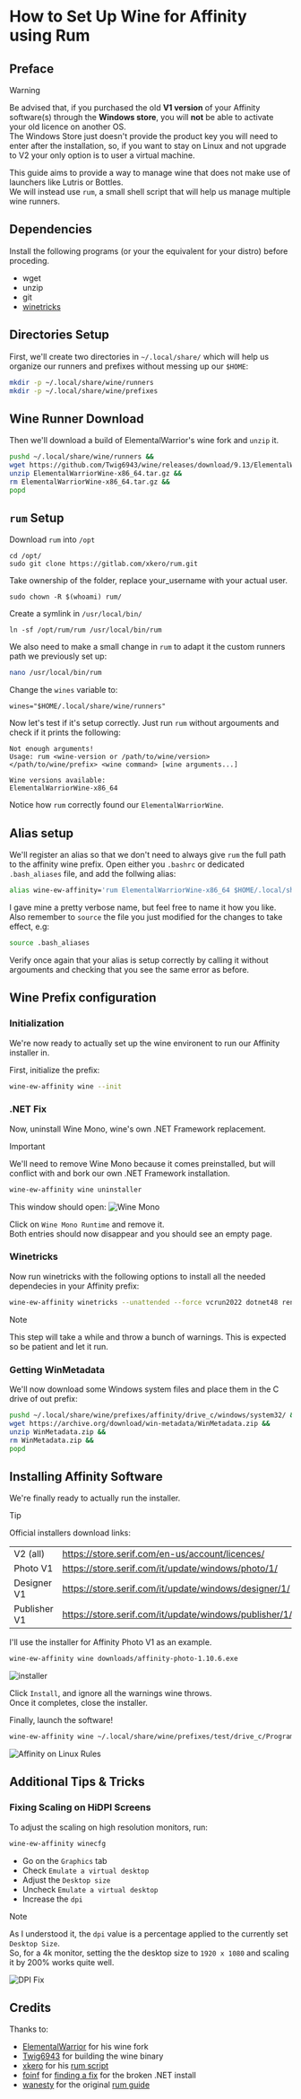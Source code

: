 # How to Set Up Wine for Affinity using Rum

## Preface

> [!WARNING]
> Be advised that, if you purchased the old **V1 version** of your Affinity software(s) through the **Windows store**, you will **not** be able to activate your old licence on another OS.  
> The Windows Store just doesn't provide the product key you will need to enter after the installation, so, if you want to stay on Linux and not upgrade to V2 your only option is to user a virtual machine.  

This guide aims to provide a way to manage wine that does not make use of launchers like Lutris or Bottles.  
We will instead use `rum`, a small shell script that will help us manage multiple wine runners.

## Dependencies
Install the following programs (or your the equivalent for your distro) before proceding. 
- wget
- unzip
- git
- [winetricks](https://github.com/Winetricks/winetricks)

## Directories Setup

First, we'll create two directories in `~/.local/share/` which will help us organize our runners and prefixes without messing up our `$HOME`:

```bash
mkdir -p ~/.local/share/wine/runners
mkdir -p ~/.local/share/wine/prefixes
```

## Wine Runner Download

Then we'll download a build of ElementalWarrior's wine fork and `unzip` it.

```bash
pushd ~/.local/share/wine/runners &&
wget https://github.com/Twig6943/wine/releases/download/9.13/ElementalWarriorWine-x86_64.tar.gz &&
unzip ElementalWarriorWine-x86_64.tar.gz &&
rm ElementalWarriorWine-x86_64.tar.gz &&
popd
```

## `rum` Setup

Download `rum` into `/opt`

```
cd /opt/
sudo git clone https://gitlab.com/xkero/rum.git
```

Take ownership of the folder, replace your_username with your actual user.

```
sudo chown -R $(whoami) rum/
```

Create a symlink in `/usr/local/bin/`

```
ln -sf /opt/rum/rum /usr/local/bin/rum
```

We also need to make a small change in `rum` to adapt it the custom runners path we previously set up:

```bash
nano /usr/local/bin/rum
```

Change the `wines` variable to:

```
wines="$HOME/.local/share/wine/runners"
```

Now let's test if it's setup correctly.
Just run `rum` without argouments and check if it prints the following:

```plain
Not enough arguments!
Usage: rum <wine-version or /path/to/wine/version> </path/to/wine/prefix> <wine command> [wine arguments...]

Wine versions available:
ElementalWarriorWine-x86_64
```

Notice how `rum` correctly found our `ElementalWarriorWine`.

## Alias setup
We'll register an alias so that we don't need to always give `rum` the full path to the affinity wine prefix.
Open either you `.bashrc` or dedicated `.bash_aliases` file, and add the follwing alias:

```bash
alias wine-ew-affinity='rum ElementalWarriorWine-x86_64 $HOME/.local/share/wine/prefixes/affinity/'
```

I gave mine a pretty verbose name, but feel free to name it how you like.  
Also remember to `source` the file you just modified for the changes to take effect, e.g:
```bash
source .bash_aliases
```
Verify once again that your alias is setup correctly by calling it without argouments and checking that you see the same error as before.

## Wine Prefix configuration

### Initialization
We're now ready to actually set up the wine environent to run our Affinity installer in.

First, initialize the prefix:

```bash
wine-ew-affinity wine --init
```

### .NET Fix

Now, uninstall Wine Mono, wine's own .NET Framework replacement.  

> [!IMPORTANT]
> We'll need to remove Wine Mono because it comes preinstalled, but will conflict with and bork our own .NET Framework installation.  


```bash
wine-ew-affinity wine uninstaller
```
This window should open:
![Wine Mono](./Screenshots/winemono.png)

Click on `Wine Mono Runtime` and remove it.  
Both entries should now disappear and you should see an empty page.

### Winetricks

Now run winetricks with the following options to install all the needed dependecies in your Affinity prefix:

```bash
wine-ew-affinity winetricks --unattended --force vcrun2022 dotnet48 renderer=vulkan corefonts win11
```

> [!NOTE]
> This step will take a while and throw a bunch of warnings. This is expected so be patient and let it run.

### Getting WinMetadata

We'll now download some Windows system files and place them in the C drive of out prefix:

```bash
pushd ~/.local/share/wine/prefixes/affinity/drive_c/windows/system32/ &&
wget https://archive.org/download/win-metadata/WinMetadata.zip &&
unzip WinMetadata.zip &&
rm WinMetadata.zip &&
popd
```

## Installing Affinity Software
We're finally ready to actually run the installer.

> [!TIP]
> Official installers download links:
>
> |   |   |
> |---|---|
> |V2 (all)     |https://store.serif.com/en-us/account/licences/         |
> |Photo V1     | https://store.serif.com/it/update/windows/photo/1/     |
> |Designer V1  | https://store.serif.com/it/update/windows/designer/1/  |
> |Publisher V1 | https://store.serif.com/it/update/windows/publisher/1/ |


I'll use the installer for Affinity Photo V1 as an example.

```bash
wine-ew-affinity wine downloads/affinity-photo-1.10.6.exe
```

![installer](./Screenshots/installer.png)

Click `Install`, and ignore all the warnings wine throws.  
Once it completes, close the installer.

Finally, launch the software!

```bash
wine-ew-affinity wine ~/.local/share/wine/prefixes/test/drive_c/Program\ Files/Affinity/Photo/Photo.exe
```

![Affinity on Linux Rules](./Screenshots/aolrules.png)


## Additional Tips & Tricks

### Fixing Scaling on HiDPI Screens

To adjust the scaling on high resolution monitors, run:

```bash
wine-ew-affinity winecfg
```
- Go on the `Graphics` tab
- Check `Emulate a virtual desktop`
- Adjust the `Desktop size`
- Uncheck `Emulate a virtual desktop`
- Increase the `dpi`

> [!NOTE]
> As I understood it, the `dpi` value is a percentage applied to the currently set `Desktop Size`.  
> So, for a 4k monitor, setting the the desktop size to `1920 x 1080` and scaling it by 200% works quite well.

![DPI Fix](./Screenshots/dpifix.png)

## Credits
Thanks to:
- [ElementalWarrior](https://gitlab.winehq.org/ElementalWarrior) for his wine fork
- [Twig6943](https://github.com/Twig6943) for building the wine binary
- [xkero](https://gitlab.com/xkero) for his [rum script](https://gitlab.com/xkero/rum)
- [foinf](https://github.com/foinf) for [finding a fix](https://github.com/bottlesdevs/Bottles/issues/2887#issuecomment-2646118028) for the broken .NET install
- [wanesty](https://codeberg.org/wanesty) for the original [rum guide](https://affinity.liz.pet/docs/1-intro.html)